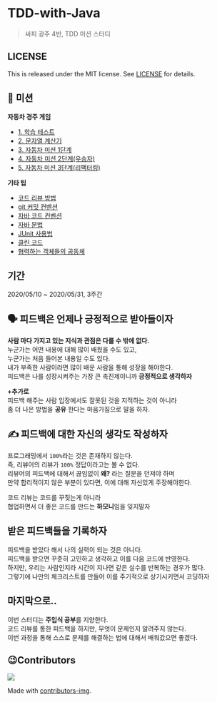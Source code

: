 # TDD-with-Java   
> 싸피 광주 4반, TDD 미션 스터디      

## LICENSE
This is released under the MIT license. See [LICENSE](https://github.com/SSAFY5thGwangJu4C/TDD-with-Java/blob/main/LICENSE) for details.

## 📖 미션  
**자동차 경주 게임**
* [1. 학습 테스트](https://github.com/SSAFY5thGwangJu4C/TDD-with-Java/blob/main/mission/racingcar/01%20step.md)  
* [2. 문자열 계산기]()  
* [3. 자동차 미션 1단계]()   
* [4. 자동차 미션 2단계(우승자)]()  
* [5. 자동차 미션 3단계(리팩터링)]() 
  
**기타 팁** 
* [코드 리뷰 방법](https://github.com/next-step/nextstep-docs/tree/master/codereview)    
* [git 커밋 컨벤션](https://github.com/SSAFY5thGwangJu4C/TDD-with-Java/blob/main/reference/gitCommitConvention.md)
* [자바 코드 컨벤션](https://github.com/SSAFY5thGwangJu4C/TDD-with-Java/blob/main/reference/javaCodeConvention.md)  
* [자바 문법](https://github.com/SSAFY5thGwangJu4C/TDD-with-Java/tree/main/reference/java)    
* [JUnit 사용법](https://github.com/SSAFY5thGwangJu4C/TDD-with-Java/blob/main/reference/JUnit)  
* [클린 코드](https://github.com/SSAFY5thGwangJu4C/TDD-with-Java/tree/main/reference/cleancode)    
* [협력하는 객체들의 공동체 ](https://github.com/SSAFY5thGwangJu4C/TDD-with-Java/blob/main/reference/objectOrientedProgramming.md)    
         
## 기간     
2020/05/10 ~ 2020/05/31, 3주간        
                 
## 🗣 피드백은 언제나 긍정적으로 받아들이자       
**사람 마다 가지고 있는 지식과 관점은 다를 수 밖에 없다.**       
누군가는 어떤 내용에 대해 많이 배웠을 수도 있고,              
누군가는 처음 들어본 내용일 수도 있다.             
내가 부족한 사람이라면 많이 배운 사람을 통해 성장을 해야한다.      
피드백은 나를 성장시켜주는 가장 큰 촉진제이니까 **긍정적으로 생각하자**            
            
**+추가로**      
피드백 해주는 사람 입장에서도 잘못된 것을 지적하는 것이 아니라      
좀 더 나은 방법을 **공유** 한다는 마음가짐으로 말을 하자.    
                
## ✍️ 피드백에 대한 자신의 생각도 작성하자       
     
프로그래밍에서 `100%`라는 것은 존재하지 않는다.       
즉, 리뷰어의 리뷰가 `100%` 정답이라고는 볼 수 없다.    
리뷰어의 피드백에 대해서 끊임없이 **왜?** 라는 질문을 던져야 하며     
만약 합리적이지 않은 부분이 있다면, 이에 대해 자신있게 주장해야한다.  
    
코드 리뷰는 코드를 꾸짖는게 아니라     
협업하면서 더 좋은 코드를 만드는 **하모니**임을 잊지말자   

## 받은 피드백들을 기록하자  
    
피드백을 받았다 해서 나의 실력이 되는 것은 아니다.      
피드백을 받으면 꾸준히 고민하고 생각하고 이를 다음 코드에 반영한다.      
하지만, 우리는 사람인지라 시간이 지나면 같은 실수를 반복하는 경우가 많다.         
그렇기에 나만의 체크리스트를 만들어 이를 주기적으로 상기시키면서 코딩하자   
       
## 마지막으로..       
이번 스터디는 **주입식 공부**를 지양한다.            
코드 리뷰를 통한 피드백을 하지만, 무엇이 문제인지 알려주지 않는다.          
이번 과정을 통해 스스로 문제를 해결하는 법에 대해서 배워갔으면 좋겠다.     
   
## 😉Contributors

<a href="https://github.com/SSAFY-5th-GwanJu-4C/TDD-with-Java/graphs/contributors">
  <img src="https://contrib.rocks/image?repo=SSAFY-5th-GwanJu-4C/TDD-with-Java" />
</a>

Made with [contributors-img](https://contrib.rocks).
